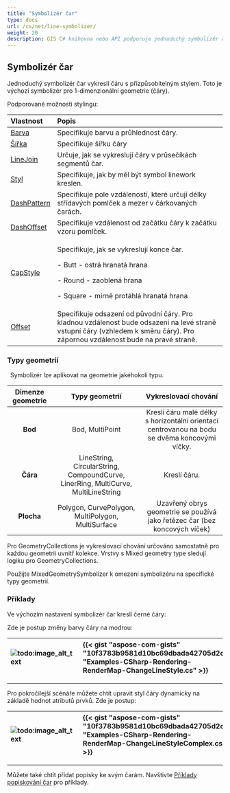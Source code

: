 ```yaml
---
title: "Symbolizér čar"
type: docs
url: /cs/net/line-symbolizer/
weight: 20
description: GIS C# knihovna nebo API podporuje jednoduchý symbolizér čar pro 1-dimenzionální geometrie čar a lze jej aplikovat na geometrie jakéhokoli typu, jako je bod, čára, plocha.
---
```


## **Symbolizér čar**
Jednoduchý symbolizér čar vykreslí čáru s přizpůsobitelným stylem. Toto je výchozí symbolizér pro 1-dimenzionální geometrie (čáry). 

Podporované možnosti stylingu:

|**Vlastnost**|**Popis**|
| :- | :- |
|[Barva](https://reference.aspose.com/gis/cs/aspose.gis.rendering.symbolizers/simpleline/properties/color)|Specifikuje barvu a průhlednost čáry.|
|[Šířka](https://reference.aspose.com/gis/cs/aspose.gis.rendering.symbolizers/simpleline/properties/width)|Specifikuje šířku čáry|
|[LineJoin](https://reference.aspose.com/gis/cs/aspose.gis.rendering.symbolizers/simpleline/properties/linejoin)|Určuje, jak se vykreslují čáry v průsečíkách segmentů čar.|
|[Styl](https://reference.aspose.com/gis/cs/aspose.gis.rendering.symbolizers/simpleline/properties/style)|Specifikuje, jak by měl být symbol linework kreslen.|
|[DashPattern](https://reference.aspose.com/gis/cs/aspose.gis.rendering.symbolizers/simpleline/properties/dashpattern)|Specifikuje pole vzdáleností, které určují délky střídavých pomlček a mezer v čárkovaných čarách.|
|[DashOffset](https://reference.aspose.com/gis/cs/aspose.gis.rendering.symbolizers/simpleline/properties/dashoffset)|Specifikuje vzdálenost od začátku čáry k začátku vzoru pomlček.|
|[CapStyle](https://reference.aspose.com/gis/cs/aspose.gis.rendering.symbolizers/simpleline/properties/capstyle)|<p>Specifikuje, jak se vykreslují konce čar.</p><p>- Butt - ostrá hranatá hrana</p><p>- Round - zaoblená hrana</p><p>- Square - mírně protáhlá hranatá hrana</p>|
|[Offset](https://reference.aspose.com/gis/cs/aspose.gis.rendering.symbolizers/simpleline/properties/offset)|Specifikuje odsazení od původní čáry. Pro kladnou vzdálenost bude odsazení na levé straně vstupní čáry (vzhledem k směru čáry). Pro zápornou vzdálenost bude na pravé straně.|

### **Typy geometrií**
` `Symbolizér lze aplikovat na geometrie jakéhokoli typu.

|**Dimenze geometrie**|**Typy geometrií**|**Vykreslovací chování**|
| :-: | :-: | :-: |
|**Bod**|Bod, MultiPoint|Kreslí čáru malé délky s horizontální orientací centrovanou na bodu se dvěma koncovými víčky.|
|**Čára**|LineString, CircularString, CompoundCurve, LinerRing, MultiCurve, MultiLineString|Kreslí čáru.|
|**Plocha**|Polygon, CurvePolygon, MultiPolygon, MultiSurface|Uzavřený obrys geometrie se používá jako řetězec čar (bez koncových víček)|

Pro GeometryCollections je vykreslovací chování určováno samostatně pro každou geometrii uvnitř kolekce. Vrstvy s Mixed geometry type sledují logiku pro GeometryCollections.

Použijte MixedGeometrySymbolizer k omezení symbolizéru na specifické typy geometrií.

### **Příklady**
Ve výchozím nastavení symbolizér čar kreslí černé čáry:




Zde je postup změny barvy čáry na modrou:



|![todo:image_alt_text](line-symbolizer_1.png)|{{< gist "aspose-com-gists" "10f3783b9581d10bc69dbada42705d2c" "Examples-CSharp-Rendering-RenderMap-ChangeLineStyle.cs" >}}|
| :- | :- |

-----

Pro pokročilejší scénáře můžete chtít upravit styl čáry dynamicky na základě hodnot atributů prvků. Zde je postup:



|![todo:image_alt_text](line-symbolizer_2.png)|{{< gist "aspose-com-gists" "10f3783b9581d10bc69dbada42705d2c" "Examples-CSharp-Rendering-RenderMap-ChangeLineStyleComplex.cs" >}}|
| :- | :- |

-----

Můžete také chtít přidat popisky ke svým čarám. Navštivte [Příklady popiskování čar](/gis/cs/simple-labeling/#simplelabeling-lineslabelingexamples) pro příklady.

